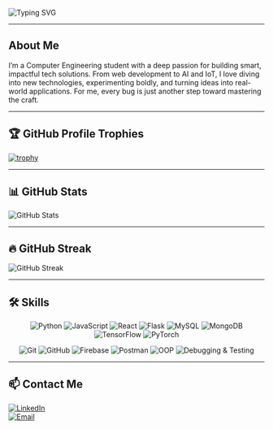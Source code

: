 ![Typing SVG](https://readme-typing-svg.demolab.com?font=Fira+Code&size=28&duration=2500&pause=500&color=7F7FFF&width=435&lines=Hello+world!+Cabir+here)

---

## About Me

I’m a Computer Engineering student with a deep passion for building smart, impactful tech solutions. From web development to AI and IoT, I love diving into new technologies, experimenting boldly, and turning ideas into real-world applications. For me, every bug is just another step toward mastering the craft.

---

## 🏆 GitHub Profile Trophies

[![trophy](https://github-profile-trophy.vercel.app/?username=CabirH40&theme=gruvbox&column=7)](https://github.com/ryo-ma/github-profile-trophy)



---

## 📊 GitHub Stats

![GitHub Stats](https://github-readme-stats.vercel.app/api?username=CabirH40&show_icons=true&theme=react)

---

## 🔥 GitHub Streak

![GitHub Streak](https://github-readme-streak-stats.herokuapp.com/?user=CabirH40&theme=react)

---

## 🛠️ Skills

<p align="center">
  <img src="https://img.shields.io/badge/Python-blue?style=for-the-badge&logo=python&logoColor=white" alt="Python"/>
  <img src="https://img.shields.io/badge/JavaScript-yellow?style=for-the-badge&logo=javascript&logoColor=black" alt="JavaScript"/>
  <img src="https://img.shields.io/badge/React-61DAFB?style=for-the-badge&logo=react&logoColor=black" alt="React"/>
  <img src="https://img.shields.io/badge/Flask-000000?style=for-the-badge&logo=flask&logoColor=white" alt="Flask"/>
  <img src="https://img.shields.io/badge/MySQL-00758F?style=for-the-badge&logo=mysql&logoColor=white" alt="MySQL"/>
  <img src="https://img.shields.io/badge/MongoDB-4EA94B?style=for-the-badge&logo=mongodb&logoColor=white" alt="MongoDB"/>
  <img src="https://img.shields.io/badge/TensorFlow-FF6F00?style=for-the-badge&logo=tensorflow&logoColor=white" alt="TensorFlow"/>
  <img src="https://img.shields.io/badge/PyTorch-EE4C2C?style=for-the-badge&logo=pytorch&logoColor=white" alt="PyTorch"/>
</p>

<p align="center">
  <img src="https://img.shields.io/badge/Git-F05032?style=flat&logo=git&logoColor=white" alt="Git"/>
  <img src="https://img.shields.io/badge/GitHub-181717?style=flat&logo=github&logoColor=white" alt="GitHub"/>
  <img src="https://img.shields.io/badge/Firebase-FFCA28?style=flat&logo=firebase&logoColor=black" alt="Firebase"/>
  <img src="https://img.shields.io/badge/Postman-FF6C37?style=flat&logo=postman&logoColor=white" alt="Postman"/>
  <img src="https://img.shields.io/badge/OOP-%23007ACC?style=flat&logo=code&logoColor=white" alt="OOP"/>
  <img src="https://img.shields.io/badge/Debugging%20%2F%20Testing-6DB33F?style=flat&logo=pytest&logoColor=white" alt="Debugging & Testing"/>
</p>

---

## 📫 Contact Me

[![LinkedIn](https://img.shields.io/badge/LinkedIn-%230077B5.svg?style=for-the-badge&logo=linkedin&logoColor=white)](https://www.linkedin.com/in/cabirh40/)  
[![Email](https://img.shields.io/badge/Email-D14836?style=for-the-badge&logo=gmail&logoColor=white)](mailto:gaber1132@hotmail.com)
